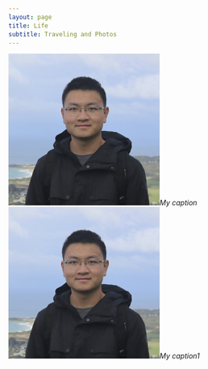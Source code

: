 ```yaml
---
layout: page
title: Life
subtitle: Traveling and Photos
---
```


<img src="/img/me.jpeg" alt="drawing" width="300" height="300"/>*My caption*
<img src="/img/me.jpeg" alt="drawing1" width="300" height="300"/>*My caption1*